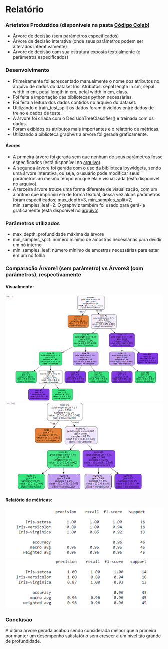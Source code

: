 # Relatório

### Artefatos Produzidos (disponíveis na pasta [Código Colab](https://github.com/victorhcunha/ArvoreDeDecisao/tree/main/C%C3%B3digo%20Colab))

- Árvore de decisão (sem parâmetros especificados)
- Árvore de decisão interativa (onde seus parâmetros podem ser alterados interativamente)
- Árvore de decisão com sua estrutura exposta textualmente (e parâmetros especificados)

### Desenvolvimento

- Primeiramente foi acrescentado manualmente o nome dos atributos no arquivo de dados do dataset Iris.  Atributos: sepal length in cm, sepal width in cm, petal length in cm, petal width in cm, class.
- Foi feita a importação das bibliotecas python necessárias.
- Foi feita a leitura dos dados contidos no arquivo do dataset.
- Utilizando o train_test_split os dados foram divididos entre dados de treino e dados de teste.
- A árvore foi criada com o DecisionTreeClassifier() e treinada com os dados.
- Foram exibidos os atributos mais importantes e o relatório de métricas.
- Utilizando a biblioteca graphviz a árvore foi gerada graficamente.

#### Ávores
- A primeira árvore foi gerada sem que nenhum de seus parâmetros fosse especificados (está disponível no [arquivo](https://github.com/victorhcunha/ArvoreDeDecisao/blob/main/C%C3%B3digo%20Colab/arvorededecisao1.ipynb)).
- A segunda árvore foi gerada com o uso da biblioteca ipywidgets, sendo uma árvore interativa, ou seja, o usuário pode modificar seus parâmetros ao mesmo tempo em que ela é visualizada (está disponível no [arquivo](https://github.com/victorhcunha/ArvoreDeDecisao/blob/main/C%C3%B3digo%20Colab/arvorededecisaointerativa.ipynb)).
- A terceira árvore trouxe uma forma diferente de visualização, com um aloritmo que imprimiu ela de forma textual, dessa vez aluns parâmetros foram especificados: max_depth=3, min_samples_split=2, min_samples_leaf=2. O graphviz também foi usado para gerá-la graficamente (está disponível no [arquivo](https://github.com/victorhcunha/ArvoreDeDecisao/blob/main/C%C3%B3digo%20Colab/estruturadaarvorededecisao.ipynb))

### Parâmetros utilizados
- max_depth: profundidade máxima da árvore
- min_samples_split: número mínimo de amostras necessárias para dividir um nó interno 
- min_samples_leaf: número mínimo de amostras necessárias para estar em um nó folha

### Comparação Árvore1 (sem parâmetro) vs Árvore3 (com parâmetros), respectivamente

#### Visualmente:

![Árvore1](https://github.com/victorhcunha/ArvoreDeDecisao/blob/main/Imagens/arvore1.png)
![Árvore3](https://github.com/victorhcunha/ArvoreDeDecisao/blob/main/Imagens/arvore3.png)

#### Relatório de métricas:

![Árvore1 - Métricas](https://github.com/victorhcunha/ArvoreDeDecisao/blob/main/Imagens/arvore1Metricas.png)
![Árvore3 - Métricas](https://github.com/victorhcunha/ArvoreDeDecisao/blob/main/Imagens/arvore3Metricas.png)


### Conclusão
A última árvore gerada acabou sendo considerada melhor que a primeira por manter um desempenho satisfatório sem crescer a um nível tão grande de profundidade.
